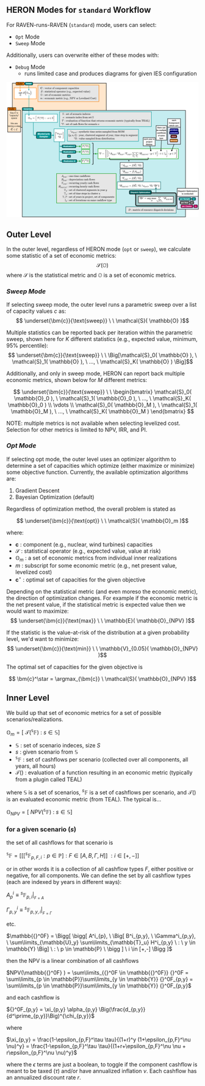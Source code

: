 
## HERON Modes for `standard` Workflow
For RAVEN-runs-RAVEN (`standard`) mode, users can select:
- `Opt` Mode
- `Sweep` Mode

Additionally, users can overwrite either of these modes with:
- `Debug` Mode
  - runs limited case and produces diagrams for given IES configuration


![HERON_bilevel_optimization](../diagrams/HERON_bilevel_optimization_full.png)

## Outer Level
In the outer level, regardless of HERON mode (`opt` or `sweep`), we calculate some statistic of a set of economic metrics:
$$\mathcal{S}( \mathbb{O} )$$
where $\mathcal{S}$ is the statistical metric and $\mathbb{O}$ is a set of economic metrics.

### *Sweep Mode*

If selecting sweep mode, the outer level runs a parametric sweep over a list of capacity values $c$ as:
$$ \underset{\bm{c}}{\text{sweep}} \ \ \mathcal{S}( \mathbb{O} )$$

Multiple statistics can be reported back per iteration within the parametric sweep, shown here for $K$ different statistics (e.g., expected value, minimum, 95% percentile):
$$ \underset{\bm{c}}{\text{sweep}} \ \ \Big[\mathcal{S}_0( \mathbb{O} ), \ \mathcal{S}_1( \mathbb{O} ), \ ..., \ \mathcal{S}_K( \mathbb{O} ) \Big]$$

Additionally, and only in sweep mode, HERON can report back multiple economic metrics, shown below for $M$ different metrics:

$$ \underset{\bm{c}}{\text{sweep}} \ \ \begin{bmatrix} \mathcal{S}_0( \mathbb{O}_0 ), \ \mathcal{S}_1( \mathbb{O}_0 ), \ ..., \ \mathcal{S}_K( \mathbb{O}_0 ) \\ \vdots \\ \mathcal{S}_0( \mathbb{O}_M ), \ \mathcal{S}_1( \mathbb{O}_M ), \ ..., \ \mathcal{S}_K( \mathbb{O}_M ) \end{bmatrix} $$

NOTE: multiple metrics is not available when selecting levelized cost. Selection for other metrics is limited to NPV, IRR, and PI.

### *Opt Mode*

If selecting opt mode, the outer level uses an optimizer algorithm to determine a set of capacities which optimize (either maximize or minimize) some objective function. Currently, the available optimization algorithms are:

1) Gradient Descent
2) Bayesian Optimization (default)

Regardless of optimization method, the overall problem is stated as

$$ \underset{\bm{c}}{\text{opt}} \ \ \mathcal{S}( \mathbb{O}_m )$$

where:

- $\bm{c}$ : component (e.g., nuclear, wind turbines) capacities
- $\mathcal{S}$ : statistical operator (e.g., expected value, value at risk)
- $\mathbb{O}_m$ : a set of economic metrics from individual inner realizations
- $m$ : subscript for some economic metric (e.g., net present value, levelized cost)
- $\bm{c}^\star$ : optimal set of capacities for the given objective

Depending on the statistical metric (and even moreso the economic metric), the direction of optimization changes. For example if the economic metric is the net present value, if the statistical metric is expected value then we would want to maximize:
$$ \underset{\bm{c}}{\text{max}} \ \ \mathbb{E}( \mathbb{O}_{NPV} )$$

If the statistic is the value-at-risk of the distribution at a given probability level, we'd want to minimize:
$$ \underset{\bm{c}}{\text{min}} \ \ \mathbb{V}_{0.05}( \mathbb{O}_{NPV} )$$

The optimal set of capacities for the given objective is

$$ \bm{c}^\star = \argmax_{\bm{c}} \ \mathcal{S}( \mathbb{O}_{NPV} )$$

## Inner Level


We build up that set of economic metrics for a set of possible scenarios/realizations.

$\mathbb{O}_m = \Big[ \ \mathcal{T}(\mathbb{{}^sF}) \ :  \ s \in \mathbb{S} \Big]$

- $\mathbb{S}$ : set of scenario indeces, size $S$
- $s$ : given scenario from $\mathbb{S}$
- $\mathbb{{}^sF}$ : set of cashflows per scenario (collected over all components, all years, all hours)
- $\mathcal{T}( )$ : evaluation of a function resulting in an economic metric (typically from a plugin called TEAL)

where $\mathbb{S}$ is a set of scenarios, ${}^s\mathbb{F}$ is a set of cashflows per scenario, and $\mathcal{T}( )$ is an evaluated economic metric (from TEAL). The typical is...

$\mathbb{O}_{NPV} = \Big[ \ NPV(\mathbb{{}^sF}) \ : \ s \in \mathbb{S} \Big]$

### for a given scenario ($s$)

the set of all cashflows for that scenario is

$\mathbb{{}^sF} = \Bigg[ \bigg[ \Big[{}^s\mathbb{F}_{p,F,i} : p \in \mathbb{P} \Big]: F \in \big[A, B, \Gamma, H \big]\bigg] \ : i \in [+,-] \Bigg ]$

or in other words it is a collection of all cashflow types $F$, either positive or negative, for all components. We can define the set by all cashflow types (each are indexed by years in different ways):

$A_p^i \equiv {}^s\mathbb{F}_{p,i}|_{{}_{F=A}}$

$\Gamma_{p,y}^i \equiv {}^s\mathbb{F}_{p,y,i}|_{{}_{F=\Gamma}}$

etc.


$\mathbb{{}^0F} = \Bigg[ \bigg[ A^i_{p}, \ \Big[ B^i_{p,y}, \ \Gamma^i_{p,y}, \ \sum\limits_{\mathbb{U}_y} \sum\limits_{\mathbb{T}_u} H^i_{p,y}   \ :  \ y \in \mathbb{Y}  \Big] \ :  \ p \in \mathbb{P} \  \bigg ] \ i \in [+,-] \Bigg ]$

then the NPV is a linear combination of all cashflows

$NPV(\mathbb{{}^0F} ) = \sum\limits_{{}^0F \in \mathbb{{}^0F}} {}^0F = \sum\limits_{p \in \mathbb{P}}\sum\limits_{y \in \mathbb{Y}} {}^0F_{p,y} = \sum\limits_{p \in \mathbb{P}}\sum\limits_{y \in \mathbb{Y}} {}^0F_{p,y}$

and each cashflow is

${}^0F_{p,y} = \xi_{p,y} \alpha_{p,y} \Big(\frac{d_{p,y}}{d^\prime_{p,y}}\Big)^{\chi_{p,y}}$

where

$\xi_{p,y} = \frac{1-\epsilon_{p,F}^\tau \tau}{(1+r)^y (1+\epsilon_{p,F}^\nu \nu)^y} = \frac{1-\epsilon_{p,F}^\tau \tau}{(1+r+\epsilon_{p,F}^\nu \nu + r\epsilon_{p,F}^\nu \nu)^y}$

where the $\epsilon$ terms are just a boolean, to toggle if the component cashflow is meant to be taxed ($\tau$) and/or have annualized inflation $\nu$. Each cashflow has an annualized discount rate $r$.

